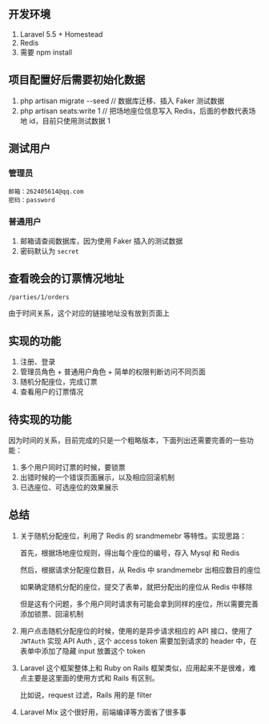 ## 开发环境

1. Laravel 5.5 + Homestead
2. Redis
3. 需要 npm install

## 项目配置好后需要初始化数据

1. php artisan migrate --seed // 数据库迁移、插入 Faker 测试数据
2. php artisan seats:write 1  // 把场地座位信息写入 Redis，后面的参数代表场地 id，目前只使用测试数据 1

## 测试用户

### 管理员

```
邮箱：262405614@qq.com
密码：password

```

### 普通用户

1. 邮箱请查阅数据库，因为使用 Faker 插入的测试数据
2. 密码默认为 `secret`

## 查看晚会的订票情况地址
`/parties/1/orders`

由于时间关系，这个对应的链接地址没有放到页面上

## 实现的功能

1. 注册、登录
2. 管理员角色 + 普通用户角色 + 简单的权限判断访问不同页面
3. 随机分配座位，完成订票
4. 查看用户的订票情况

## 待实现的功能

因为时间的关系，目前完成的只是一个粗略版本，下面列出还需要完善的一些功能：

1. 多个用户同时订票的时候，要锁票
2. 出错时候的一个错误页面展示，以及相应回滚机制
3. 已选座位、可选座位的效果展示


## 总结

1. 关于随机分配座位，利用了 Redis 的 srandmemebr 等特性。实现思路：

    首先，根据场地座位规则，得出每个座位的编号，存入 Mysql 和 Redis
    
    然后，根据请求分配座位数目，从 Redis 中 srandmemebr 出相应数目的座位
    
    如果确定随机分配的座位，提交了表单，就把分配出的座位从 Redis 中移除
    
    但是这有个问题，多个用户同时请求有可能会拿到同样的座位，所以需要完善添加锁票、回滚机制
    
2. 用户点击随机分配座位的时候，使用的是异步请求相应的 API 接口，使用了 `JWTAuth` 实现 API Auth ,
   这个 access token 需要加到请求的 header 中，在表单中添加了隐藏 input 放置这个 token
   
3. Laravel 这个框架整体上和 Ruby on Rails 框架类似，应用起来不是很难，难点主要是这里面的使用方式和 Rails 有区别。
    
    比如说，request 过滤，Rails 用的是 filter
   
4. Laravel Mix 这个很好用，前端编译等方面省了很多事   
        